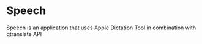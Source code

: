 Speech
======

Speech is an application that uses Apple Dictation Tool in combination with gtranslate API 

